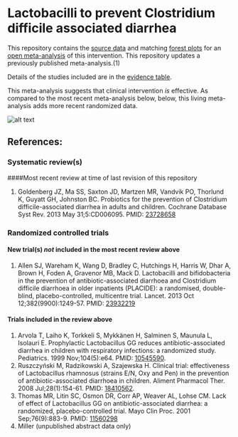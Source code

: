 Lactobacilli to prevent Clostridium difficile associated diarrhea
=================================

This repository contains the [source data](../../tree/master/data) and matching [forest plots](../../tree/master/forest%20plots) for an [open  meta-analysis](https://public.opencpu.org/ocpu/github/openMetaAnalysis/binary/www/) of this intervention. This repository updates a previously published meta-analysis.(1)

Details of the studies included are in the [evidence table](../../wiki/Evidence-Table).

This meta-analysis suggests that clinical intervention *is* effective. As compared to the most recent meta-analysis below,  below, this living meta-analysis adds more recent randomized data.

![alt text](https://raw.githubusercontent.com/openMetaAnalysis/Lactobacilli-to-prevent-Clostridium-difficile-associated-diarrhea/master/forest%20plots/all%20trials.png "Principle results")

References:
----------------------------------

### Systematic review(s)
####Most recent review at time of last revision of this repository
1. Goldenberg JZ, Ma SS, Saxton JD, Martzen MR, Vandvik PO, Thorlund K, Guyatt GH, Johnston BC. Probiotics for the prevention of Clostridium difficile-associated diarrhea in adults and children. Cochrane Database Syst Rev. 2013 May 31;5:CD006095. PMID: [23728658](http://pubmed.gov/23728658)

### Randomized controlled trials
#### New trial(s) *not* included in the most recent review above
1. Allen SJ, Wareham K, Wang D, Bradley C, Hutchings H, Harris W, Dhar A, Brown H, Foden A, Gravenor MB, Mack D. Lactobacilli and bifidobacteria in the prevention of antibiotic-associated diarrhoea and Clostridium difficile diarrhoea
in older inpatients (PLACIDE): a randomised, double-blind, placebo-controlled, multicentre trial. Lancet. 2013 Oct 12;382(9900):1249-57. PMID: [23932219](http://pubmed.gov/23932219)

#### Trials included in the review above
1. Arvola T, Laiho K, Torkkeli S, Mykkänen H, Salminen S, Maunula L, Isolauri E.  Prophylactic Lactobacillus GG reduces antibiotic-associated diarrhea in children  with respiratory infections: a randomized study. Pediatrics. 1999 Nov;104(5):e64. PMID: [10545590](http://pubmed.gov/10545590).
2. Ruszczyński M, Radzikowski A, Szajewska H. Clinical trial: effectiveness of Lactobacillus rhamnosus (strains E/N, Oxy and Pen) in the prevention of antibiotic-associated diarrhoea in children. Aliment Pharmacol Ther. 2008 Jul;28(1):154-61. PMID: [18410562](http://pubmed.gov/18410562).
3. Thomas MR, Litin SC, Osmon DR, Corr AP, Weaver AL, Lohse CM. Lack of effect of Lactobacillus GG on antibiotic-associated diarrhea: a randomized, placebo-controlled trial. Mayo Clin Proc. 2001 Sep;76(9):883-9. PMID:
[11560298](http://pubmed.gov/11560298)
4. Miller (unpublished abstract data only)
